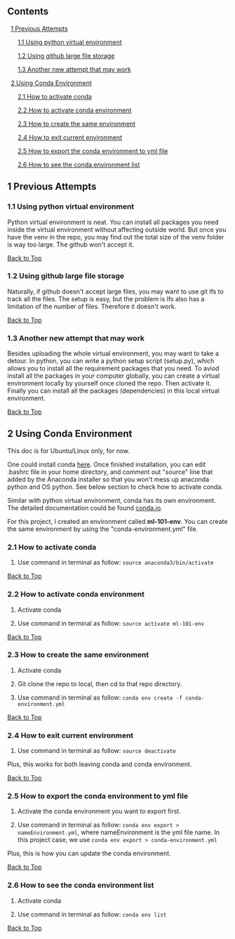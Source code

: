 ## Contents

&nbsp;&nbsp;[1 Previous Attempts](#1-previous-attempts)

&nbsp;&nbsp;&nbsp;&nbsp;&nbsp;&nbsp;[1.1 Using python virtual environment](#11-using-python-virtual-environment)

&nbsp;&nbsp;&nbsp;&nbsp;&nbsp;&nbsp;[1.2 Using github large file storage](#12-using-github-large-file-storage)

&nbsp;&nbsp;&nbsp;&nbsp;&nbsp;&nbsp;[1.3 Another new attempt that may work](#13-another-new-attempt-that-may-work)

&nbsp;&nbsp;[2 Using Conda Environment](#2-using-conda-environment)

&nbsp;&nbsp;&nbsp;&nbsp;&nbsp;&nbsp;[2.1 How to activate conda](#21-how-to-activate-conda)

&nbsp;&nbsp;&nbsp;&nbsp;&nbsp;&nbsp;[2.2 How to activate conda environment](#22-how-to-activate-conda-environment)

&nbsp;&nbsp;&nbsp;&nbsp;&nbsp;&nbsp;[2.3 How to create the same environment](#23-how-to-create-the-same-environment)

&nbsp;&nbsp;&nbsp;&nbsp;&nbsp;&nbsp;[2.4 How to exit current environment](#24-how-to-exit-current-environment)

&nbsp;&nbsp;&nbsp;&nbsp;&nbsp;&nbsp;[2.5 How to export the conda environment to yml file](#25-how-to-export-the-conda-environment-to-yml-file)

&nbsp;&nbsp;&nbsp;&nbsp;&nbsp;&nbsp;[2.6 How to see the conda environment list](#26-how-to-see-the-conda-environment-list)

## 1 Previous Attempts

### 1.1 Using python virtual environment

Python virtual environment is neat. You can install all packages you need inside the virtual environment without affecting outside world. But once you have the venv in the repo, you may find out the total size of the venv folder is way too large. The github won't accept it.

[Back to Top](#contents)

### 1.2 Using github large file storage

Naturally, if github doesn't accept large files, you may want to use git lfs to track all the files. The setup is easy, but the problem is lfs also has a limitation of the number of files. Therefore it doesn't work.

[Back to Top](#contents)

### 1.3 Another new attempt that may work

Besides uploading the whole virtual environment, you may want to take a detour. In python, you can write a python setup script (setup.py), which allows you to install all the requirement packages that you need. To aviod install all the packages in your computer globally, you can create a virtual environment locally by yourself once cloned the repo. Then activate it. Finally you can install all the packages (dependencies) in this local virtual environment. 

[Back to Top](#contents)

## 2 Using Conda Environment

This doc is for Ubuntu/Linux only, for now.

One could install conda [here](https://www.anaconda.com/). Once finished installation, you can edit .bashrc file in your home directory, and comment out "source" line that added by the Anaconda installer so that you won't mess up anaconda python and OS python. See below section to check how to activate conda.

Similar with python virtual environment, conda has its own environment. The detailed documentation could be found [conda.io](https://conda.io/docs/user-guide/tasks/manage-environments.html).

For this project, I created an environment called **ml-101-env**. You can create the same environment by using the "conda-environment.yml" file.

### 2.1 How to activate conda

1. Use command in terminal as follow: `source anaconda3/bin/activate`

[Back to Top](#contents)

### 2.2 How to activate conda environment

1. Activate conda

2. Use command in terminal as follow: `source activate ml-101-env`

[Back to Top](#contents)

### 2.3 How to create the same environment

1. Activate conda

2. Git clone the repo to local, then cd to that repo directory.

3. Use command in terminal as follow: `conda env create -f conda-environment.yml`

[Back to Top](#contents)

### 2.4 How to exit current environment

1. Use command in terminal as follow: `source deactivate`

Plus, this works for both leaving conda and conda environment.

[Back to Top](#contents)

### 2.5 How to export the conda environment to yml file

1. Activate the conda environment you want to export first.

2. Use command in terminal as follow: `conda env export > nameEnvironment.yml`, where nameEnvironment is the yml file name. In this project case, we use `conda env export > conda-environment.yml`

Plus, this is how you can update the conda environment.

[Back to Top](#contents)

### 2.6 How to see the conda environment list

1. Activate conda

2. Use command in terminal as follow: `conda env list`

[Back to Top](#contents)


